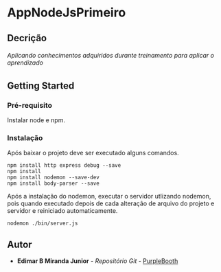 # AppNodeJsPrimeiro

## Decrição
###### Aplicando conhecimentos adquiridos durante treinamento para aplicar o aprendizado

## Getting Started

### Pré-requisito

Instalar node e npm.

### Instalação

Após baixar o projeto deve ser executado alguns comandos.

 ```
 npm install http express debug --save
 npm install
 npm install nodemon --save-dev
 npm install body-parser --save
 ```

 Após a instalação do nodemon, executar o servidor utlizando nodemon, pois quando executado depois de cada alteração de arquivo do projeto e servidor e reiniciado automaticamente.
 ```
 nodemon ./bin/server.js
 ```

## Autor

* **Edimar B Miranda Junior** - *Repositório Git* - [PurpleBooth](https://github.com/edimarbmjunior)